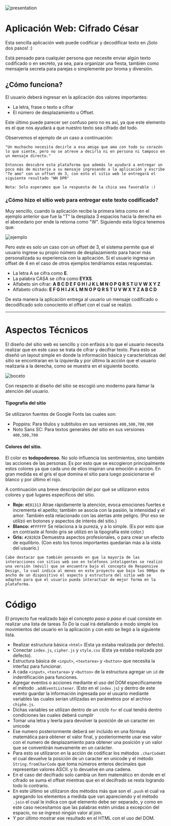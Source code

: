 ![presentation](https://sumel.cl/firma/cabecera2.png)

# Aplicación Web: Cifrado César

Esta sencilla aplicación web puede codificar y decodificar texto en ¡Solo dos pasos! :)

Está pensado para cualquier persona que necesite enviar algún texto codificado o en secreto, ya sea, para organizar una fiesta, también como mensajería secreta para parejas o simplemente por broma y diversión. 

## ¿Cómo funciona?

El usuario deberá ingresar en la aplicación dos valores importantes: 

- La letra, frase o texto a cifrar
- El número de desplazamiento u Offset.

Este último puede parecer ser confuso pero no es así, ya que este elemento es el que nos ayudará a que nuestro texto sea cifrado del todo. 

Observemos el ejemplo de un caso a continuación:

```text
"Un muchacho necesita decirle a esa amiga que ama con todo su corazón lo que siente, pero no se atreve a decirlo ni en persona ni tampoco en un mensaje directo." 

Entonces descubre esta plataforma que además le ayudará a entregar un poco más de misterio a su mensaje ingresando a la aplicación y escribe "Te amo" con un offset de 3, con esto el sitio web le entregará el siguiente resultado "WH DPR"

Nota: Solo esperamos que la respuesta de la chica sea favorable :) 
```

### ¿Cómo hizo el sitio web para entregar este texto codificado?

Muy sencillo, cuando la aplicación  recibe la primera letra como en el ejemplo anterior que fue la "T" la desplaza 3 espacios hacia la derecha en el abecedario por ende la retorna como "W". Siguiendo esta lógica tenemos que: 

![ejemplo](https://sumel.cl/firma/explicacion.png)

Pero este es solo un caso con un offset de 3, el sistema permite que el usuario ingrese su propio número de desplazamiento para hacer más personalizada su experiencia con la aplicación. Si el usuario ingresa un offset de 4 en el caso de otros ejemplos tendríamos estas respuestas. 

- La letra A se cifra como **E**.
- La palabra CASA se cifra como **EYXS**.
- Alfabeto sin cifrar: **A B C D E F G H I J K L M N O P Q R S T U V W X Y Z**
- Alfabeto cifrado: **E F G H I J K L M N O P Q R S T U V W X Y Z A B C D**

De esta manera la aplicación entrega al usuario un mensaje codificado o decodificado solo conociento el offset con el cual se realizó. 

* * *

# Aspectos Técnicos

El diseño del sitio web es sencillo y con enfásis a lo que el usuario necesita realizar que en este caso se trata de cifrar y decifrar texto. Para esto se diseñó un layout simple en donde la información básica y características del sitio se encontraran en la izquierda y por último la acción que el usuario realizaría a la derecha, como se muestra en el siguiente boceto. 

![boceto](https://sumel.cl/firma/LAYOUT.png)

Con respecto al diseño del sitio se escogió uno moderno para llamar la atención del usuario.

#### Tipografía del sitio

Se utilizaron fuentes de Google Fonts las cuales son: 

+ Poppins: Para títulos y subtítulos en sus versiones `400,500,700,900`
+ Noto Sans SC: Para textos generales del sitio en sus versiones `400,500,700`

#### Colores del sitio. 

El color es **todopoderoso**. No solo influencia los sentimientos, sino también las acciones de las personas. Es por esto que se escogieron principalmente estos colores ya que cada uno de ellos inspiran una emoción o acción. En gran medida es el gris el que domina el sitio para luego posicionarse el blanco y por último el rojo. 

A continuación una breve descripción del por qué se utilizaron estos colores y qué lugares especificos del sitio. 

+ **Rojo:** `#E81313` Atrae rápidamente la atención, evoca emociones fuertes e incrementa el apetito; también se asocia con la pasión, la intensidad y el amor. También está relacionado con las alertas ante peligro. (Por eso se utilizó en botones y aspectos de interés del sitio.)
+ **Blanco:** `#FFFFFF` Se relaciona a la pureza, y a lo simple. (Es por esto que en contraste al fondo gris se utilizó en la tipografía este color.)
+ **Gris:** `#282828` Demuestra aspectos profesionales, o para crear un efecto de equilibrio. (Con esto los tonos importantes quedarían más a la vista del usuario.)

```text
Cabe destacar que también pensando en que la mayoría de las interacciones con sitios web son en teléfonos inteligentes se realizó una versión (móvil) que se encuentra bajo el concepto de Responsive Design, la cual indica al menos en este proyecto que bajo los 900px de ancho de un dispositivo el aspecto y estructura del sitio web se adapten para que el usuario pueda interactuar de mejor forma en la plataforma.
```
# Código

El proyecto fue realizado bajo el concepto _paso a paso_ el cual consiste en realizar una lista de tareas _To Do_ la cual irá detallando a modo simple los movimientos del usuario en la aplicación y con esto se llegó a la siguiente lista. 

+ Realizar estructura básica `<html>` (Esta ya estaba realizada por defecto).
+ Conectar `index.js`, `cipher.js` y `style.css` (Esta ya estaba realizada por defecto).
+ Estructura básica de `<input>`, `<textarea>` y `<button>` que necesita la interfaz para funcionar.
+ A cada `<input>`, `<textarea>` y `<button>` de la estructura agregar un `id` de indentificación para funciones.
+ Agregar eventos o acciones mediante el uso del DOM especificamente el método `.addEventListener`. (Esto en el `index.js`) y dentro de este evento guardar la información ingresada por el usuario mediante variables las cuales serían utilizadas en parámetros por el archivo `chiphe.js`.
+ Dichas variables se utilizan dentro de un ciclo `for` el cual tendrá dentro condiciones las cuales deberá cumplir
+ Tomar una letra y leerla para devolver la posición de un caracter en unicode
+ Ese numero posteriormente deberá ser incluido en una fórmula matemática para obtener el valor final, y posteriormente usar ese valor con el numero de desplazamiento para obtener una posición y un valor que se conventirán nuevamente en un carácter. 
+ Para esto se utilizaron en la acción de codificar los métodos `.charCodeAt` el cual devuelve la posición de un caracter en unicode y el método `String.fromCharCode` que toma números enteros decimales que representan valores ASCII. y lo devuelve en una cadena. 
+ En el caso del decifrado solo cambia un ítem matemático en donde en el cifrado se suma el offset mientras que en el decifrado se resta logrando todo lo contrario. 
+ En este último se utilizaron dos métodos más que son el `.push` el cual va agregando los elementos a medida que van apareciendo y el método `.join` el cual le indica con qué elemento debe ser separado, y como en este caso necesitamos que las palabras estén unidas a excepción del espacio, no se ingresó ningún valor al join.
+ Y por último mostrar ese resultado en el HTML con el uso del DOM.

